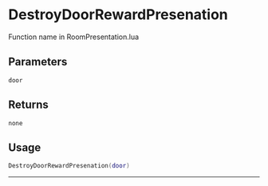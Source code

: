 # DestroyDoorRewardPresenation
Function name in RoomPresentation.lua
## Parameters
`door`
## Returns
`none`
## Usage
```lua
DestroyDoorRewardPresenation(door)
```
---
